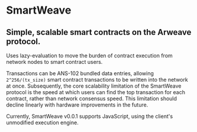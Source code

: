 # SmartWeave
## Simple, scalable smart contracts on the Arweave protocol.

Uses lazy-evaluation to move the burden of contract execution from network nodes to smart contract users.

Transactions can be ANS-102 bundled data entries, allowing `2^256/(tx_size)` smart contract transactions to be written into the network at once. Subsequently, the core scalability limitation of the SmartWeave protocol is the speed at which users can find the top transaction for each contract, rather than network consensus speed. This limitation should decline linearly with hardware improvements in the future.

Currently, SmartWeave v0.0.1 supports JavaScript, using the client's unmodified execution engine.
